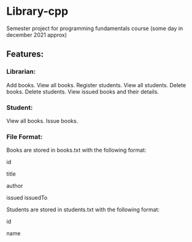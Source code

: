 # Library-cpp
Semester project for programming fundamentals course (some day in december 2021 approx)
## Features:
### Librarian:
Add books.
View all books.
Register students.
View all students.
Delete books.
Delete students.
View issued books and their details.

### Student:
View all books.
Issue books.

### File Format:

Books are stored in books.txt with the following format:

id

title

author

issued issuedTo

Students are stored in students.txt with the following format:

id

name
